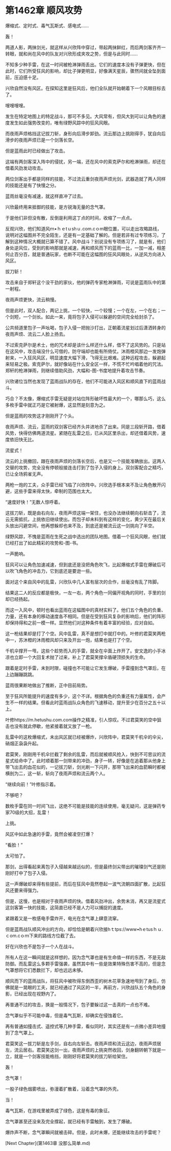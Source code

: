 # 第1462章 顺风攻势

爆缩式、定时式、毒气瓦斯式、感电式……

轰！

两道人影，两抹剑光，就这样从兴欣阵中穿过，带起两抹鲜红，而后两剑客齐齐一转眼，就和尚在风中的队友对兴欣形成夹攻之势，但是与此同时……

不知多少种手雷，在这一时间被枪淋弹雨丢出。它们的速度本没有子弹更快，但在此时，它们所受狂风的影响，却比子弹更明显，好像满天星辰，骤然间就全坠到面前，压迫感十足。

兴欣自然没有风区。在探知这里是狂风后，他们全队就开始朝着下一个风眼目标去了。

嗖嗖嗖嗖。

发生在特定地图上的特定战斗，那可不多见。大风常有，但风大到可以让角色的速度发生如此强势改变的，唯有绿野风踪中的狂风风眼。

而夜雨声烦格挡这记拔刀斩，身形向后滑步卸劲。流云那边上挑刚得手，犹自向后滑步的夜雨声烦已是一个剑落长空。

但是蓝雨此时已经做出了攻击。

这端有两剑客深入阵中的侵扰，另一端，还在风中的索克萨尔和枪淋弹雨，却还在借着风劲发动攻击。

两位剑客出手都是同样的技能，不过流云重剑夜雨声烦光剑，武器造就了两人同样的技能还是有了快慢之分。

蓝雨丝毫没有减速，就这样直冲了过去。

兴欣最终用来抵御的技能，是方锐海无量的念气罩。

于是他们非但没有散，反倒是利用这丁点的时间，收缩了一点点。

反观兴欣，他们知道风ｍ•ｈｅtｕshｕ.com.cｏm眼位置，可以走出攻略路线，说明对这幅图并不完全陌生，还是有一定基础了解的。但是若非有过专项练习，了解到这种情况大概就已算不错了。风中战斗？别说没有专项练习了，就是有，他们身处逆风位，受到的影响那就是减速，再和顺风而下的蓝雨一比，一加一减，相差何止百分百，就是普通玩家，也断不可能在这幅图的狂风风眼处，从逆风方向进入风区。

拔刀斩！

攻击来自于郑轩这个没干劲的家伙，他的弹药专家枪淋弹雨，可说是蓝雨队中的第一射程。

夜雨声烦更快，流云稍慢。

但是此时，双人配合，两记上挑，一个较快，一个较慢；一个在左，一个在右；一个剑短，一个剑长。如此一来，竟将包子入侵可以躲避的空间完全给封杀了。

公共频道里包子一声吆喝，包子入侵一把抛沙打出，正朝着流星划过后潇洒转身的夜雨声烦、流云二人脸上扬去。

不过索克萨尔是术士，他的咒术却是该什么样还什么样，借不了这风势的。只是站在这风中，攻击端没什么可借的，防守端却也能有所倚仗。沐雨橙风那边一发炮弹射来，一入狂风风区，明显速度大幅下滑，飞得无比艰难。这种远程攻击，躲避起来轻易之极。索克萨尔，就好像站在什么安全区一样，不慌不忙吟唱着他的咒法。郑轩的枪淋弹雨，则继续借助风劲，大幅和-图-书度地提升着攻击节奏。

兴欣诸位当然也发现了蓝雨战队的存在，他们不可能进入风区和顺风直下的蓝雨战斗。

巧合？不太像，爆缩式手雷无疑是对站位阵形破坏性最大的一个，哪那么巧，这么多枚手雷中就正巧是它被射爆，这显然是刻意为之。

但是蓝雨的攻势这才刚刚开了个头。

夜雨声烦、流云，蓝雨的双剑客已经齐头并进地杀了出来。同是三段斩开路，借着风势，快得仿佛两道流星。紧随在乱雷之后，已从风区里杀出，却还借着风势，速度依旧快无比。

流星式！

流云的上挑撤回，跟在夜雨声烦的剑落长空后，也是又一个技能准确放出。这两人交替的攻势，完全没有停顿般接连击打到了包子入侵的身上。双剑客配合之精巧，已让全场鸦雀无声。

两枪一炮的工夫，众手雷已经飞临了兴欣阵中。兴欣选手根本来不及让角色散开闪避，这些手雷来得太快，牵制的范围也太大。

“速度好快！”无数人惊呼着。

这拔刀斩，既是由右向左，夜雨声烦这端一架住，也没办法继续朝向右斩击了，流云无需抵抗，上挑依旧继续使出。而包子却未料到有这样的变化，黄少天在最后关头放出闪避空间，他再想躲却也来不及，到底还是被流云这一剑挑向了半空。

绿野风踪，不愧是蓝雨在生死之战中选出的团队地图。借着一个狂风风眼，他们就已经打出了如此精彩的攻势和-图-书。

一声脆响。

狂风可以让角色加速减速，但到底还是没把角色吹飞，比起爆缩式手雷在爆破后可以吹飞角色的冲击力，它到底还是要逊一些。

面对这个来自风中的乱雷，兴欣队中几人富有层次的合作，丝毫没有乱了阵脚。

结果这二人的反应都是极快，一左一右，两个角色一同偏开视角的同时，手里的剑却已经扬起。

而这一入风中，顿时也看出蓝雨在这幅图中的真材实料了。他们五个角色的负重、力量，还有本身的移动速度各不相同。但是在受到狂风复杂的影响后，他们的阵形却保持得和之前一模一样。显然他们对这种条件有着丰富的经验，应对自如。

这一枪结果却是打了个空。风中乱雷，真不是想打中就打中的。叶修的君莫笑两枪中一，苏沐橙的沐雨橙风却只来及开出一炮，结果也是打了个空。

千机伞撑开一甩，这些个趁势而入的手雷，就全在伞面上炸开了。安文逸的小手冰凉也立即一个大回复术抛了过来，补上了君莫笑撑伞盾硬顶损失的生命。

跟着是定时手雷，未到时限，碰撞也不可能让它发生爆破，手雷撞到念气罩后，在上边蹦蹦跳跳。

蓝雨很果断地做出了推断，正中目前局势。

至于狂风所能提升的速度有多少，这个不详。根据角色的负重还有力量属性，会产生不一样的结果。但看此时蓝雨战队众角色的飞速移动，提升至少在百分之五十以上。

叶修https://m.hetushu.com.com操作之精准，引人惊叹。不过君莫笑的空中狙击也没有就此停歇，他紧接着就又放了一枪。

乱雷中的这枚爆缩式，未出风区就已经被爆炸，兴欣阵中，君莫笑千机伞的伞尖，硝烟正袅袅升起。

君莫笑，刚刚用千机伞拦截了剩余的乱雷，而后就被顺风抢入，快到不可思议的流星式给命中了。此时顺着那一剑带来的冲劲，身子一转，好像是在追着那从他身上带飞出去的血花似的，一记拔刀斩，剑光刷一下闪开，那带飞出来的血箭瞬时都被横剖为二，这一斩，斩向了夜雨声烦和流云两个人。

“继续向前！”叶修指示着。

不够吧？

数枚手雷在同一时间飞出，这绝不可能是技能的连续使用，毫无疑问，这是弹药专家70级的大招，乱雷！

上挑。

风区中如此急速的手雷，竟然会被凌空打爆？

“看脸！”

太可怕了。

那剑，出得看起来离包子入侵越来越远似的，但是最终剑尖带出的璀璨剑气还是刚刚好打中了包子入侵。

这一声爆破却来得有些提前，而后在狂风中竟然卷起一波气流朝四面扩散，比起狂风还要来得强力。

但是，这慢，也是相对于夜雨声烦的快。借着风劲冲出，余势未消，再又是流星式这剑客第一快的技能，这简直已经不是人力可以捕捉的速度。

紧跟着又是一枚感电手雷炸开，电光在念气罩上肆意流窜。

但是蓝雨战队顺风冲出的方向，却恰恰是朝着兴欣接hｔtps://www•hｅtusｈｕ.ｃom.cｏｍ下来的路线方位截了去。

好在兴欣也不是包子一个人在战斗。

所有人在这一瞬间就是这样想的，因为念气罩也是有生命值一样的东西，不是无敌防御。而乱雷这么多颗手雷强袭，虽然其中有一些是效果特殊伤害不高的，但是念气罩想将它们悉数拦下，却也远远未够。

顺风而下的蓝雨战队，将狂风中被吹得东倒西歪的树木花草急速地甩到了身后，仿佛就是一晃眼的工夫，就已经通过了风区的一半，再前方，兴欣战队五个角色的身影，已经出现在视野内了。

再普通不过的攻击，换是一般情况下，包子要躲过这一击真的一点也不难。

念气罩似乎不可能中毒，但是毒气瓦斯，却确实在侵蚀着它。

再有普通如撞击式、遥控式等几种手雷，看似同时，其实还是有一点微小差异地撞到了念气罩上。

君莫笑这一拔刀斩是左手剑，自右向左斩击。夜雨声烦和流云这边，夜雨声烦居左，流云居右。君莫笑这剑一出，夜雨声烦的上挑突然收回，剑身翻转朝下就是一立，就是一个剑客技能格挡，刚刚好将君莫笑的拔刀斩给架住。

轰！

念气罩！

一股子绿色烟雾喷出，弥漫着扩散着，沿着念气罩的外壳。

当！

毒气瓦斯，在游戏里被弄成了绿色，这是有毒的象征。

念气罩甚至还没来及完全撑起，就已经有手雷触到，发生了爆破。

爆炸声不断，念气罩瞬间就被击碎。但是，此时未爆，还能继续攻击的手雷呢？



[Next Chapter](第1463章 没那么简单.md)